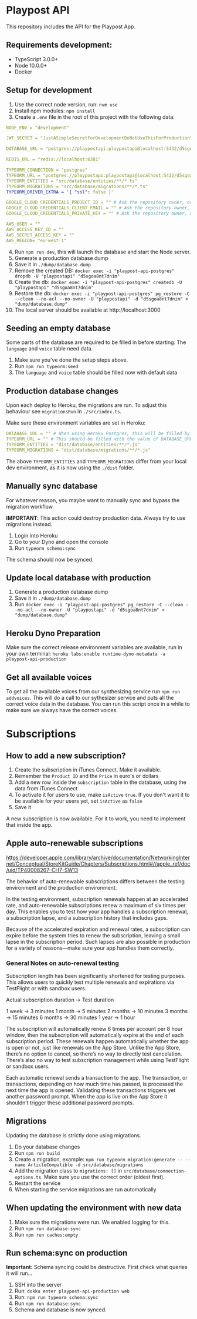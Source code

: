 # Playpost API

This repository includes the API for the Playpost App.

## Requirements development:

- TypeScript 3.0.0+
- Node 10.0.0+
- Docker

## Setup for development

1. Use the correct node version, run: `nvm use`
2. Install npm modules: `npm install`
3. Create a `.env` file in the root of this project with the following data:

```yaml
NODE_ENV = "development"

JWT_SECRET = "JustASimpleSecretForDevelopmentDoNotUseThisForProduction"

DATABASE_URL = "postgres://playpostapi:playpostapi@localhost:5432/d5sgoa8nt7dnim"

REDIS_URL = "redis://localhost:6381"

TYPEORM_CONNECTION = "postgres"
TYPEORM_URL = "postgres://playpostapi:playpostapi@localhost:5432/d5sgoa8nt7dnim"
TYPEORM_ENTITIES = "src/database/entities/**/*.ts"
TYPEORM_MIGRATIONS = "src/database/migrations/**/*.ts"
TYPEORM_DRIVER_EXTRA = '{ "ssl": false }'

GOOGLE_CLOUD_CREDENTIALS_PROJECT_ID = "" # Ask the repository owner, or create your own
GOOGLE_CLOUD_CREDENTIALS_CLIENT_EMAIL = "" # Ask the repository owner, or create your own
GOOGLE_CLOUD_CREDENTIALS_PRIVATE_KEY = "" # Ask the repository owner, or create your own

AWS_USER = ""
AWS_ACCESS_KEY_ID = ""
AWS_SECRET_ACCESS_KEY = ""
AWS_REGION= "eu-west-1"

```

4. Run `npm run dev`, this will launch the database and start the Node server.
5. Generate a production database dump
6. Save it in `./dump/database.dump`
7. Remove the created DB: `docker exec -i "playpost-api-postgres" dropdb -U "playpostapi" "d5sgoa8nt7dnim"`
8. Create the db: `docker exec -i "playpost-api-postgres" createdb -U "playpostapi" "d5sgoa8nt7dnim"`
9. Restore the db: `docker exec -i "playpost-api-postgres" pg_restore -C --clean --no-acl --no-owner -U "playpostapi" -d "d5sgoa8nt7dnim" < "dump/database.dump"`
10. The local server should be available at http://localhost:3000

## Seeding an empty database

Some parts of the database are required to be filled in before starting. The `language` and `voice` table need data.

1. Make sure you've done the setup steps above.
1. Run `npm run typeorm:seed`
1. The `language` and `voice` table should be filled now with default data

## Production database changes

Upon each deploy to Heroku, the migrations are run. To adjust this behaviour see `migrationsRun` in `./src/index.ts`.

Make sure these environment variables are set in Heroku:

```yaml
DATABASE_URL = "" # When using Heroku Postgres, this will be filled by Heroku
TYPEORM_URL = "" # This should be filled with the value of DATABASE_URL
TYPEORM_ENTITIES = "dist/database/entities/**/*.js"
TYPEORM_MIGRATIONS = "dist/database/migrations/**/*.js"
```

The above `TYPEORM_ENTITIES` and `TYPEORM_MIGRATIONS` differ from your local dev environment, as it is now using the `./dist` folder.

## Manually sync database

For whatever reason, you maybe want to manually sync and bypass the migration workflow.

**IMPORTANT**: This action could destroy production data. Always try to use migrations instead.

1. Login into Heroku
2. Go to your Dyno and open the console
3. Run `typeorm schema:sync`

The schema should now be synced.

## Update local database with production

1. Generate a production database dump
2. Save it in `./dump/database.dump`
3. Run `docker exec -i "playpost-api-postgres" pg_restore -C --clean --no-acl --no-owner -U "playpostapi" -d "d5sgoa8nt7dnim" < "dump/database.dump"`

## Heroku Dyno Preparation

Make sure the correct release environment variables are available, run in your own terminal: `heroku labs:enable runtime-dyno-metadata -a playpost-api-production`

## Get all available voices

To get all the available voices from our synthesizing service run `npm run addvoices`. This will do a call to our sythesizer service and puts all the correct voice data in the database. You can run this script once in a while to make sure we always have the correct voices.

# Subscriptions

## How to add a new subscription?

1. Create the subscription in iTunes Connect. Make it available.
2. Remember the `Product ID` and the `Price` in euro's or dollars
3. Add a new row inside the `subscription` table in the database, using the data from iTunes Connect
4. To activate it for users to use, make `isActive` `true`. If you don't want it to be available for your users yet, set `isActive` as `false`
5. Save it

A new subscription is now available. For it to work, you need to implement that inside the app.

## Apple auto-renewable subscriptions

https://developer.apple.com/library/archive/documentation/NetworkingInternet/Conceptual/StoreKitGuide/Chapters/Subscriptions.html#//apple_ref/doc/uid/TP40008267-CH7-SW13

The behavior of auto-renewable subscriptions differs between the testing environment and the production environment.

In the testing environment, subscription renewals happen at an accelerated rate, and auto-renewable subscriptions renew a maximum of six times per day. This enables you to test how your app handles a subscription renewal, a subscription lapse, and a subscription history that includes gaps.

Because of the accelerated expiration and renewal rates, a subscription can expire before the system tries to renew the subscription, leaving a small lapse in the subscription period. Such lapses are also possible in production for a variety of reasons—make sure your app handles them correctly.

### General Notes on auto-renewal testing

Subscription length has been significantly shortened for testing purposes. This allows users to quickly test multiple renewals and expirations via TestFlight or with sandbox users.

Actual subscription duration -> Test duration

1 week -> 3 minutes
1 month -> 5 minutes
2 months -> 10 minutes
3 months -> 15 minutes
6 months -> 30 minutes
1 year -> 1 hour

The subscription will automatically renew 6 times per account per 8 hour window, then the subscription will automatically expire at the end of each subscription period. These renewals happen automatically whether the app is open or not, just like renewals on the App Store. Unlike the App Store, there’s no option to cancel, so there’s no way to directly test cancelation. There’s also no way to test subscription management while using TestFlight or sandbox users.

Each automatic renewal sends a transaction to the app. The transaction, or transactions, depending on how much time has passed, is processed the next time the app is opened. Validating these transactions triggers yet another password prompt. When the app is live on the App Store it shouldn’t trigger these additional password prompts.

## Migrations
Updating the database is strictly done using migrations.

1. Do your database changes
2. Run `npm run build`
3. Create a migration, example: `npm run typeorm migration:generate -- --name ArticleCompatible -d src/database/migrations`
4. Add the migration class to `migrations: []` in `src/database/connection-options.ts`. Make sure you use the correct order (oldest first).
5. Restart the service
6. When starting the service migrations are run automatically

## When updating the environment with new data

1. Make sure the migrations were run. We enabled logging for this.
2. Run `npm run database:sync`
3. Run `npm run caches:empty`

## Run schema:sync on production

**Important:** Schema syncing could be destructive. First check what queries it will run...

1. SSH into the server
2. Run: `dokku enter playpost-api-production web`
3. Run: `npm run typeorm schema:sync`
4. Run `npm run database:sync`
4. Schema and database is now synced.
